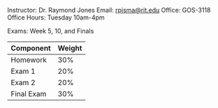 Instructor: Dr. Raymond Jones
Email: rpjsma@rit.edu
Office: GOS-3118
Office Hours: Tuesday 10am-4pm

Exams: Week 5, 10, and Finals

| Component | Weight |
| ---- | ---- |
| Homework | 30% |
| Exam 1 | 20% |
| Exam 2 | 20% |
| Final Exam | 30% |
